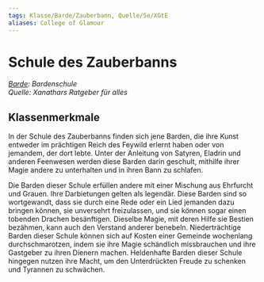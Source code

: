 ```yaml
---
tags: Klasse/Barde/Zauberbann, Quelle/5e/XGtE
aliases: College of Glamour
---
```

Schule des Zauberbanns
======================

[_Barde_](05%20-%20Wikipedia/Charakteroptionen/02.%20Klassen/Barde.md)_: Bardenschule_  
_Quelle: Xanathars Ratgeber für alles_

Klassenmerkmale
---------------

In der Schule des Zauberbanns finden sich jene Barden, die ihre Kunst entweder im prächtigen Reich des Feywild erlernt haben oder von jemandem, der dort lebte. Unter der Anleitung von Satyren, Eladrin und anderen Feenwesen werden diese Barden darin geschult, mithilfe ihrer Magie andere zu unterhalten und in ihren Bann zu schlafen.

Die Barden dieser Schule erfüllen andere mit einer Mischung aus Ehrfurcht und Grauen. Ihre Darbietungen gelten als legendär. Diese Barden sind so wortgewandt, dass sie durch eine Rede oder ein Lied jemanden dazu bringen können, sie unversehrt freizulassen, und sie können sogar einen tobenden Drachen besänftigen. Dieselbe Magie, mit deren Hilfe sie Bestien bezähmen, kann auch den Verstand anderer benebeln. Niederträchtige Barden dieser Schule können sich auf Kosten einer Gemeinde wochenlang durchschmarotzen, indem sie ihre Magie schändlich missbrauchen und ihre Gastgeber zu ihren Dienern machen. Heldenhafte Barden dieser Schule hingegen nutzen ihre Macht, um den Unterdrückten Freude zu schenken und Tyrannen zu schwächen.